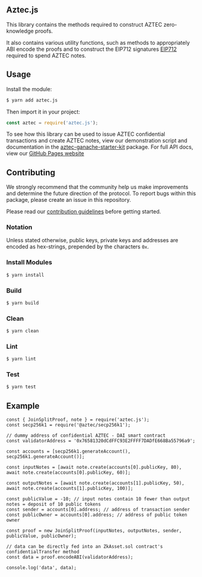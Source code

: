 ## Aztec.js

This library contains the methods required to construct AZTEC zero-knowledge proofs.

It also contains various utility functions, such as methods to appropriately ABI encode the proofs and to construct the EIP712 signatures [EIP712](https://github.com/ethereum/EIPs/blob/master/EIPS/eip-712.md) required to spend AZTEC notes.

## Usage

Install the module:

```bash
$ yarn add aztec.js
```

Then import it in your project:

```js
const aztec = require('aztec.js');
```

To see how this library can be used to issue AZTEC confidential transactions and create AZTEC notes, view our demonstration script and documentation in the [aztec-ganache-starter-kit](https://github.com/AztecProtocol/aztec-ganache-starter-kit/blob/master/test/demo.js) package. For full API docs, view our [GitHub Pages website](https://aztecprotocol.github.io/AZTEC)

## Contributing

We strongly recommend that the community help us make improvements and determine the future direction of the protocol. To report bugs within this package, please create an issue in this repository.

Please read our [contribution guidelines](../../.github/CONTRIBUTING.md) before getting started.

### Notation

Unless stated otherwise, public keys, private keys and addresses are encoded as hex-strings, prepended by the characters `0x`.

### Install Modules

```bash
$ yarn install
```

### Build

```bash
$ yarn build
```

### Clean

```bash
$ yarn clean
```

### Lint

```bash
$ yarn lint
```

### Test

```bash
$ yarn test
```

## Example

```node
const { JoinSplitProof, note } = require('aztec.js');
const secp256k1 = require('@aztec/secp256k1');

// dummy address of confidential AZTEC - DAI smart contract
const validatorAddress = '0x76581320dCdFFC93E2FFFF7DADfE668Ba55796a9';

const accounts = [secp256k1.generateAccount(), secp256k1.generateAccount()];

const inputNotes = [await note.create(accounts[0].publicKey, 80), await note.create(accounts[0].publicKey, 60)];

const outputNotes = [await note.create(accounts[1].publicKey, 50), await note.create(accounts[1].publicKey, 100)];

const publicValue = -10; // input notes contain 10 fewer than output notes = deposit of 10 public tokens
const sender = accounts[0].address; // address of transaction sender
const publicOwner = accounts[0].address; // address of public token owner

const proof = new JoinSplitProof(inputNotes, outputNotes, sender, publicValue, publicOwner);

// data can be directly fed into an ZkAsset.sol contract's confidentialTransfer method
const data = proof.encodeABI(validatorAddress);

console.log('data', data);
```
